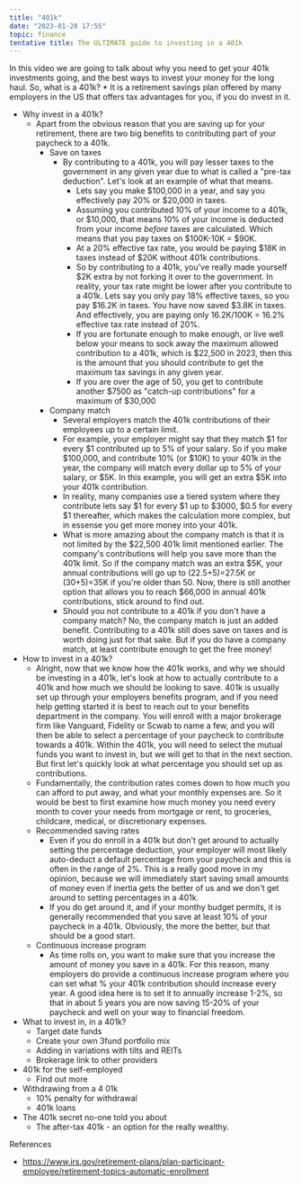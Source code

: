 ```yaml
---
title: "401k"
date: "2023-01-28 17:55"
topic: finance
tentative title: The ULTIMATE guide to investing in a 401k
---
```


In this video we are going to talk about why you need to get your 401k investments going, and the best ways to invest your money for the long haul. So, what is a 401k?
	* It is a retirement savings plan offered by many employers in the US that offers tax advantages for you, if you do invest in it.
- Why invest in a 401k?
	- Apart from the obvious reason that you are saving up for your retirement, there are two big benefits to contributing part of your paycheck to a 401k.
		- Save on taxes
			- By contributing to a 401k, you will pay lesser taxes to the government in any given year due to what is called a "pre-tax deduction". Let's look at an example of what that means.
				- Lets say you make $100,000 in a year, and say you effectively pay  20% or $20,000 in taxes.
				- Assuming you contributed 10% of your income to a 401k, or $10,000, that means 10% of your income is deducted from your income *before* taxes are calculated. Which means that you pay taxes on $100K-10K = $90K.
				- At a 20% effective tax rate, you would be paying $18K in taxes instead of $20K without 401k contributions.
				- So by contributing to a 401k, you've really made yourself $2K extra by not forking it over to the government.  In reality, your tax rate might be lower after you contribute to a 401k. Lets say you only pay 18% effective taxes, so you pay $16.2K in taxes. You have now saved $3.8K in taxes. And effectively, you are paying only 16.2K/100K = 16.2% effective tax rate instead of 20%.
				- If you are fortunate enough to make enough, or live well below your means to sock away  the maximum allowed contribution to a 401k, which is $22,500 in 2023, then this is the amount that you should contribute to get the maximum tax savings in any given year.
				- If you are over the age of 50, you  get to contribute another $7500 as "catch-up contributions" for a maximum of $30,000
		- Company match
			- Several employers match the 401k contributions of their employees up to a certain limit. 
			- For example, your employer might say that they match $1 for every $1 contributed up to 5% of your salary. So if you make $100,000, and contribute 10% (or $10K) to your 401k in the year, the company will match every dollar up to 5% of your salary, or $5K. In this example, you will get an extra $5K into your 401k contribution.
			-  In reality, many companies use a tiered system where they contribute lets say $1 for every $1 up to $3000, $0.5 for every $1 thereafter, which makes the calculation more complex, but in essense you get more money into your 401k. 
			- What is more amazing about the company match is that it is not limited by the $22,500 401k limit mentioned earlier. The company's contributions will help you save more than the 401k limit. So if the company match was an extra $5K,  your annual contributions will go up to (22.5+5)=27.5K or (30+5)=35K if you're older than 50. Now, there is still another option that allows you to reach $66,000 in annual 401k contributions, stick around to find out.
			- Should you not contribute to a 401k if you don't have a company match? No, the company match is just an added benefit. Contributing to a 401k still does save on taxes and is worth doing just for that sake. But if you do have a company match, at least contribute enough to get the free money!
- How to invest in a 401k?
	- Alright, now that we know how the 401k works, and why we should be investing in a 401k,  let's look at how to actually contribute to a 401k and how much we should be looking to save. 401k is usually set up through your employers benefits program, and if you need help getting started it is best to reach out to your benefits department in the company. You will enroll with a major brokerage firm like Vanguard, Fidelity or Scwab to name a few, and you will then be able to select a percentage of your paycheck to contribute towards a 401k. Within the 401k, you will need to select the mutual funds you want to invest in, but we will get to that in the next section. But first let's quickly look at what percentage you should set up as contributions.
	- Fundamentally, the contribution rates comes down to how much you can afford to put away, and what your monthly expenses are. So it would be best to first examine how much money you need every month to cover your needs from mortgage or rent, to groceries, childcare, medical, or discretionary expenses.
	- Recommended saving rates
		- Even if you do enroll in a 401k but don't get around to actually setting the percentage deduction, your employer will most likely auto-deduct a default percentage from your paycheck and this is often in the range of 2%. This is a really good move in my opinion, because we will immediately start saving small amounts of money even if inertia gets the better of us and we don't get around to setting percentages in a 401k.
		- If you do get around it, and if your monthy budget permits, it is generally recommended that you save at least 10% of your paycheck in a 401k. Obviously, the more the better, but that should be a good start.
	- Continuous increase program
		- As time rolls on, you want to make sure that you increase the amount of money you save in a 401k. For this reason, many employers do provide a continuous increase program where you can set what % your 401k contribution should increase every year. A good idea here is to set it to annually increase 1-2%, so that in about 5 years you are now saving 15-20% of your paycheck and well on your way to financial freedom.
- What to invest in, in a 401k?
	- Target date funds
	- Create your own 3fund portfolio mix
	- Adding in variations with tilts and REITs
	- Brokerage link to other providers
- 401k for the self-employed
	- Find out more
- Withdrawing from a 4 01k
	- 10% penalty for withdrawal
	- 401k loans
- The 401k secret no-one told you about
	- The after-tax 401k - an option for the really wealthy.

References
- https://www.irs.gov/retirement-plans/plan-participant-employee/retirement-topics-automatic-enrollment